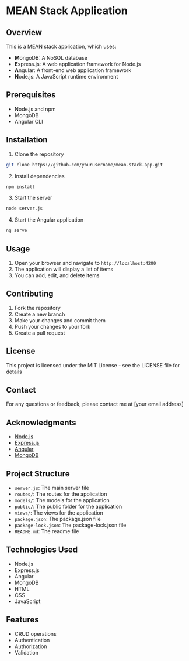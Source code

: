 # MEAN Stack Application

## Overview

This is a MEAN stack application, which uses:

- **M**ongoDB: A NoSQL database
- **E**xpress.js: A web application framework for Node.js
- **A**ngular: A front-end web application framework
- **N**ode.js: A JavaScript runtime environment

## Prerequisites

- Node.js and npm
- MongoDB
- Angular CLI

## Installation

1. Clone the repository

```bash
git clone https://github.com/yourusername/mean-stack-app.git
```

2. Install dependencies

```bash
npm install
```

3. Start the server

```bash
node server.js
```

4. Start the Angular application

```bash
ng serve
```

## Usage

1. Open your browser and navigate to `http://localhost:4200`
2. The application will display a list of items
3. You can add, edit, and delete items

## Contributing

1. Fork the repository
2. Create a new branch
3. Make your changes and commit them
4. Push your changes to your fork
5. Create a pull request

## License

This project is licensed under the MIT License - see the LICENSE file for details

## Contact

For any questions or feedback, please contact me at [your email address]

## Acknowledgments

- [Node.js](https://nodejs.org/)
- [Express.js](https://expressjs.com/)
- [Angular](https://angular.io/)
- [MongoDB](https://www.mongodb.com/)

## Project Structure

- `server.js`: The main server file
- `routes/`: The routes for the application
- `models/`: The models for the application
- `public/`: The public folder for the application
- `views/`: The views for the application
- `package.json`: The package.json file
- `package-lock.json`: The package-lock.json file
- `README.md`: The readme file

## Technologies Used

- Node.js
- Express.js
- Angular
- MongoDB
- HTML
- CSS
- JavaScript

## Features

- CRUD operations
- Authentication
- Authorization
- Validation
